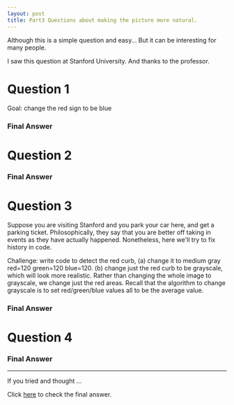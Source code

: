 ```yaml
---
layout: post
title: Part3 Questions about making the picture more natural.
---
```



Although this is a simple question and easy...
But it can be interesting for many people.

I saw this question at Stanford University.
And thanks to the professor.


# Question 1

Goal: change the red sign to be blue

### Final Answer



# Question 2



### Final Answer





# Question 3


Suppose you are visiting Stanford and you park your car here, and get a parking ticket. Philosophically, they say that you are better off taking in events as they have actually happened. Nonetheless, here we'll try to fix history in code. 

Challenge: write code to detect the red curb, (a) change it to medium gray red=120 green=120 blue=120. (b) change just the red curb to be grayscale, which will look more realistic. Rather than changing the whole image to grayscale, we change just the red areas. Recall that the algorithm to change grayscale is to set red/green/blue values all to be the average value.




### Final Answer



# Question 4




### Final Answer



-------------


If you tried and thought ...

Click [here](https://basemax.github.io/2019/02/02/Part3-Answer-Make-the-picture-more-natural.html) to check the final answer.
